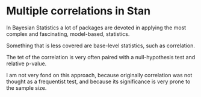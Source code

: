 # Multiple correlations in Stan


In Bayesian Statistics a lot of packages are devoted in applying the most
complex and fascinating, model-based, statistics.

Something that is less covered are base-level statistics, such as 
correlation.

<!--more-->

The tet of the correlation is very often paired with a null-hypothesis
test and relative p-value.

I am not very fond on this approach, because originally
correlation was not thought as a frequentist test, and because its
significance is very prone to the sample size.



